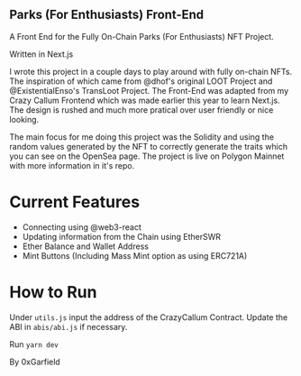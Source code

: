 ## Parks (For Enthusiasts) Front-End

A Front End for the Fully On-Chain Parks (For Enthusiasts) NFT Project.

Written in Next.js

I wrote this project in a couple days to play around with fully on-chain NFTs. The inspiration of which came from @dhof's original LOOT Project and @ExistentialEnso's TransLoot Project. The Front-End was adapted from my Crazy Callum Frontend which was made earlier this year to learn Next.js. The design is rushed and much more pratical over user friendly or nice looking.

The main focus for me doing this project was the Solidity and using the random values generated by the NFT to correctly generate the traits which you can see on the OpenSea page. The project is live on Polygon Mainnet with more information in it's repo.

# Current Features

 - Connecting using @web3-react
 - Updating information from the Chain using EtherSWR
 - Ether Balance and Wallet Address
 - Mint Buttons (Including Mass Mint option as using ERC721A)

# How to Run

Under `utils.js` input the address of the CrazyCallum Contract. Update the ABI in `abis/abi.js` if necessary.

Run `yarn dev`

By 0xGarfield
